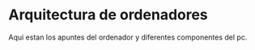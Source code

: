 # Arquitectura de ordenadores

Aqui estan los apuntes del ordenador y diferentes componentes del pc.

